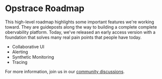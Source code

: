 # Opstrace Roadmap

This high-level roadmap highlights some important features we're working toward.
They are guideposts along the way to building a complete complete obervability platform.
Today, we've released an early access version with a foundation that solves many real pain points that people have today.

* Collaborative UI
* Alerting
* Synthetic Monitoring
* Tracing

For more information, join us in our [community discussions](https://go.opstrace.com/community).
